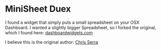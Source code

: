 # MiniSheet Duex

I found a widget that simply puts a small spreadsheet on your OSX Dashboard. I wanted a slightly bigger Spreadsheet, so I forked the original, which I found here: [dashboardwidgets.com](http://www.dashboardwidgets.com/showcase/details.php?wid=2492)

I believe this is the original author: [Chris Serra](http://cserra.com/)